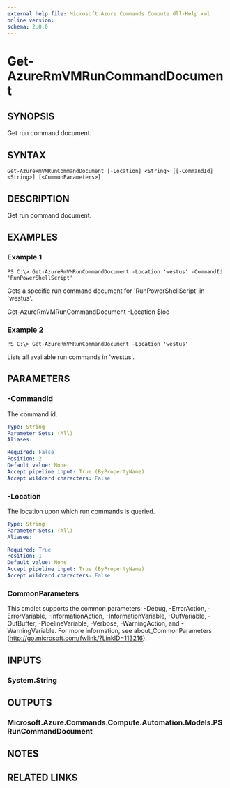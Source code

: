 ```yaml
---
external help file: Microsoft.Azure.Commands.Compute.dll-Help.xml
online version: 
schema: 2.0.0
---
```


# Get-AzureRmVMRunCommandDocument

## SYNOPSIS
Get run command document.

## SYNTAX

```
Get-AzureRmVMRunCommandDocument [-Location] <String> [[-CommandId] <String>] [<CommonParameters>]
```

## DESCRIPTION
Get run command document.

## EXAMPLES

### Example 1
```
PS C:\> Get-AzureRmVMRunCommandDocument -Location 'westus' -CommandId 'RunPowerShellScript'
```

Gets a specific run command document for 'RunPowerShellScript' in 'westus'.


Get-AzureRmVMRunCommandDocument -Location $loc

### Example 2
```
PS C:\> Get-AzureRmVMRunCommandDocument -Location 'westus'
```

Lists all available run commands in 'westus'.

## PARAMETERS

### -CommandId
The command id.

```yaml
Type: String
Parameter Sets: (All)
Aliases: 

Required: False
Position: 2
Default value: None
Accept pipeline input: True (ByPropertyName)
Accept wildcard characters: False
```

### -Location
The location upon which run commands is queried.

```yaml
Type: String
Parameter Sets: (All)
Aliases: 

Required: True
Position: 1
Default value: None
Accept pipeline input: True (ByPropertyName)
Accept wildcard characters: False
```

### CommonParameters
This cmdlet supports the common parameters: -Debug, -ErrorAction, -ErrorVariable, -InformationAction, -InformationVariable, -OutVariable, -OutBuffer, -PipelineVariable, -Verbose, -WarningAction, and -WarningVariable. For more information, see about_CommonParameters (http://go.microsoft.com/fwlink/?LinkID=113216).

## INPUTS

### System.String

## OUTPUTS

### Microsoft.Azure.Commands.Compute.Automation.Models.PSRunCommandDocument

## NOTES

## RELATED LINKS

